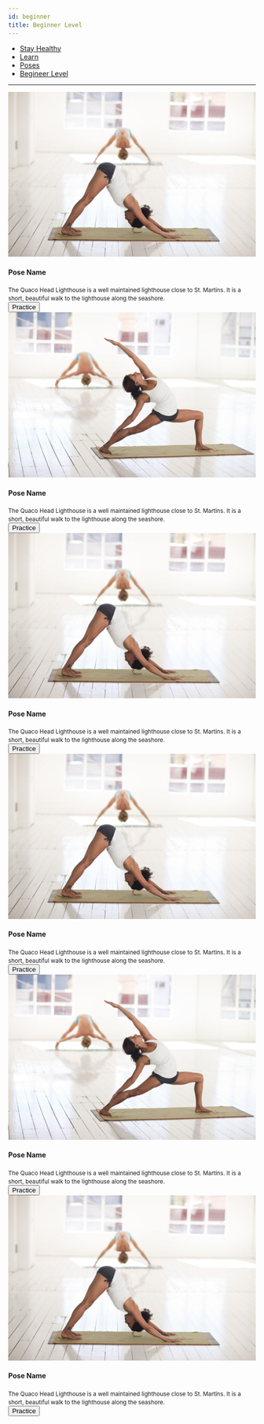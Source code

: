 ```yaml
---
id: beginner
title: Beginner Level
---
```

<nav aria-label="breadcrumbs">
  <ul class="breadcrumbs">
    <li class="breadcrumbs__item">
      <a class="breadcrumbs__link" href="#url">
        Stay Healthy
      </a>
    </li>
    <li class="breadcrumbs__item">
      <a class="breadcrumbs__link" href="#url">
        Learn
      </a>
    </li>
    <li class="breadcrumbs__item">
      <a class="breadcrumbs__link" href="#url">
        Poses
      </a>
    </li>
    <li class="breadcrumbs__item breadcrumbs__item--active">
      <a class="breadcrumbs__link" href="#url">
        Begineer Level
      </a>
    </li>
  </ul>
</nav>

---

<div class="container">
<div class="row">

<div class="col">
<div class="card-demo">
  <div class="card">
    <div class="card__image">
      <img
        src="../static/img/pose1.jpg"
        alt="Image alt text"
        title="Logo Title Text 1"
      />
    </div>
    <div class="card__body">
      <h4>Pose Name</h4>
      <small>
        The Quaco Head Lighthouse is a well maintained lighthouse close to St.
        Martins. It is a short, beautiful walk to the lighthouse along the
        seashore.
      </small>
    </div>
    <div class="card__footer">
      <button class="button button--primary button--block">Practice</button>
    </div>
  </div>
</div>
</div>

<div class="col">
<div class="card-demo">
  <div class="card">
    <div class="card__image">
      <img
         src="../static/img/pose2.jpg"
        alt="Image alt text"
        title="Logo Title Text 1"
      />
    </div>
    <div class="card__body">
      <h4>Pose Name</h4>
      <small>
        The Quaco Head Lighthouse is a well maintained lighthouse close to St.
        Martins. It is a short, beautiful walk to the lighthouse along the
        seashore.
      </small>
    </div>
    <div class="card__footer">
      <button class="button button--primary button--block">Practice</button>
    </div>
  </div>
</div>
</div>

<div class="col">
<div class="card-demo">
  <div class="card">
    <div class="card__image">
      <img
        src="../static/img/pose1.jpg"
        alt="Image alt text"
        title="Logo Title Text 1"
      />
    </div>
    <div class="card__body">
      <h4>Pose Name</h4>
      <small>
        The Quaco Head Lighthouse is a well maintained lighthouse close to St.
        Martins. It is a short, beautiful walk to the lighthouse along the
        seashore.
      </small>
    </div>
    <div class="card__footer">
      <button class="button button--primary button--block">Practice</button>
    </div>
  </div>
</div>
</div>

</div>

<div class="row">

<div class="col">
<div class="card-demo">
  <div class="card">
    <div class="card__image">
      <img
        src="../static/img/pose1.jpg"
        alt="Image alt text"
        title="Logo Title Text 1"
      />
    </div>
    <div class="card__body">
      <h4>Pose Name</h4>
      <small>
        The Quaco Head Lighthouse is a well maintained lighthouse close to St.
        Martins. It is a short, beautiful walk to the lighthouse along the
        seashore.
      </small>
    </div>
    <div class="card__footer">
      <button class="button button--primary button--block">Practice</button>
    </div>
  </div>
</div>
</div>

<div class="col">
<div class="card-demo">
  <div class="card">
    <div class="card__image">
      <img
         src="../static/img/pose2.jpg"
        alt="Image alt text"
        title="Logo Title Text 1"
      />
    </div>
    <div class="card__body">
      <h4>Pose Name</h4>
      <small>
        The Quaco Head Lighthouse is a well maintained lighthouse close to St.
        Martins. It is a short, beautiful walk to the lighthouse along the
        seashore.
      </small>
    </div>
    <div class="card__footer">
      <button class="button button--primary button--block">Practice</button>
    </div>
  </div>
</div>
</div>

<div class="col">
<div class="card-demo">
  <div class="card">
    <div class="card__image">
      <img
        src="../static/img/pose1.jpg"
        alt="Image alt text"
        title="Logo Title Text 1"
      />
    </div>
    <div class="card__body">
      <h4>Pose Name</h4>
      <small>
        The Quaco Head Lighthouse is a well maintained lighthouse close to St.
        Martins. It is a short, beautiful walk to the lighthouse along the
        seashore.
      </small>
    </div>
    <div class="card__footer">
      <button class="button button--primary button--block">Practice</button>
    </div>
  </div>
</div>
</div>

</div>
</div>




 



